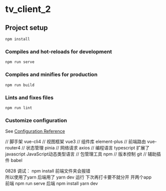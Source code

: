 # tv_client_2

## Project setup
```
npm install
```

### Compiles and hot-reloads for development
```
npm run serve
```

### Compiles and minifies for production
```
npm run build
```

### Lints and fixes files
```
npm run lint
```

### Customize configuration
See [Configuration Reference](https://cli.vuejs.org/config/)

// 脚手架 vue-cli4
// 视图框架 vue3
// 组件库 element-plus
// 前端路由 vue-router4
// 状态管理 pinia
// 网络请求 axios
// 编程语言 typescript 扩展了javascript JavaScript动态类型语言
// 包管理工具 npm
// 版本控制 git
// 辅助插件 babel






0828 调试： npm install 前端文件夹会报错    
    所以使用了yarn 后端用了 yarn dev 运行 下次再打卡要不就分开 开两个app  
        前端 npm run serve  后端 npm install  yarn dev